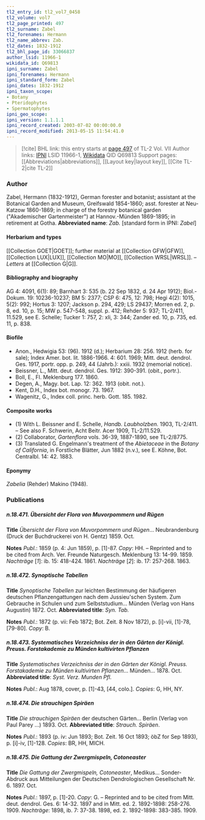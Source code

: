 ```yaml
---
tl2_entry_id: tl2_vol7_0458
tl2_volume: vol7
tl2_page_printed: 497
tl2_surname: Zabel
tl2_forenames: Hermann
tl2_name_abbrev: Zab.
tl2_dates: 1832-1912
tl2_bhl_page_id: 33066837
author_lsid: 11966-1
wikidata_id: Q69813
ipni_surname: Zabel
ipni_forenames: Hermann
ipni_standard_form: Zabel
ipni_dates: 1832-1912
ipni_taxon_scope: 
- Botany
- Pteridophytes
- Spermatophytes
ipni_geo_scope: 
ipni_version: 1.1.1.1
ipni_record_created: 2003-07-02 00:00:00.0
ipni_record_modified: 2013-05-15 11:54:41.0
---
```


> [!cite] BHL link: this entry starts at [page 497](https://www.biodiversitylibrary.org/page/33066837) of TL-2 Vol. VII
> Author links: [IPNI](https://www.ipni.org/a/11966-1) LSID 11966-1, [Wikidata](https://www.wikidata.org/wiki/Q69813) QID Q69813
> Support pages: [[Abbreviations|abbreviations]], [[Layout key|layout key]], [[Cite TL-2|cite TL-2]]

### Author

Zabel, Hermann (1832-1912), German forester and botanist; assistant at the Botanical Garden and Museum, Greifswald 1854-1860; asst. forester at Neu-Katzow 1860-1869; in charge of the forestry botanical garden ("Akademischer Gartenmeister") at Hannov.-Münden 1869-1895; in retirement at Gotha. 
**Abbreviated name**: *Zab.* \[standard form in IPNI: *Zabel*\]

#### Herbarium and types

[[Collection GOET|GOET]]; further material at [[Collection GFW|GFW]], [[Collection LUX|LUX]], [[Collection MO|MO]], [[Collection WRSL|WRSL]]. – *Letters* at [[Collection G|G]].

#### Bibliography and biography

AG 4: 4091, 6(1): 89; Barnhart 3: 535 (b. 22 Sep 1832, d. 24 Apr 1912); Biol.-Dokum. 19: 10236-10237; BM 5: 2377; CSP 6: 475, 12: 798; Hegi 4(2): 1015, 5(2): 992; Hortus 3: 1207; Jackson p. 294, 429; LS 29437; Morren ed. 2, p. 8, ed. 10, p. 15; MW p. 547-548, suppl. p. 412; Rehder 5: 937; TL-2/411, 11.529, see E. Schelle; Tucker 1: 757, 2: xli, 3: 344; Zander ed. 10, p. 735, ed. 11, p. 838.

#### Biofile

- Anon., Hedwigia 53: (96). 1912 (d.); Herbarium 28: 256. 1912 (herb. for sale); Index Amer. bot. lit. 1886-1966. 4: 601. 1969; Mitt. deut. dendrol. Ges. 1917, portr. opp. p. 249, 44 (Jahrb.): xxiii. 1932 (memorial notice).
- Beissner, L., Mitt. deut. dendrol. Ges. 1912: 390-391. (obit., portr.).
- Boll, E., Fl. Meklenburg 177. 1860.
- Degen, A., Magy. bot. Lap. 12: 362. 1913 (obit. not.).
- Kent, D.H., Index bot. monogr. 73. 1967.
- Wagenitz, G., Index coll. princ. herb. Gott. 185. 1982.

#### Composite works

- (1) With L. Beissner and E. Schelle, *Handb. Laubholzben.* 1903, TL-2/411. – See also F. Schwerin, Acht Beitr. Acer 1909, TL-2/11.529.
- (2) Collaborator, *Gartenflora* vols. 36-39, 1887-1890, see TL-2/8775.
- (3) Translated G. Engelmann's treatment of the *Abietaceae* in the *Botany of California*, in Forstliche Blätter, Jun 1882 (n.v.), see E. Köhne, Bot. Centralbl. 14: 42. 1883.

#### Eponymy

*Zabelia* (Rehder) Makino (1948).

### Publications

##### n.18.471. Übersicht der Flora von Muvorpommern und Rügen

**Title**
*Übersicht der Flora von Muvorpommern und Rügen*... Neubrandenburg (Druck der Buchdruckerei von H. Gentz) 1859. Oct.

**Notes**
*Publ*.: 1859 (p. 4: Jun 1859), p. \[1\]-87. *Copy*: HH. – Reprinted and to be cited from Arch. Ver. Freunde Naturgesch. Meklenburg 13: 14-99. 1859.
*Nachträge* \[*1*\]: ib. 15: 418-424. 1861.
*Nachträge* \[*2*\]: ib. 17: 257-268. 1863.

##### n.18.472. Synoptische Tabellen

**Title**
*Synoptische Tabellen* zur leichten Bestimmung der häufigeren deutschen Pflanzengattungen nach dem Jussieu'schen System. Zum Gebrauche in Schulen und zum Selbststudium... Münden (Verlag von Hans Augustin) 1872. Oct.
**Abbreviated title**: *Syn. Tab.*

**Notes**
*Publ*.: 1872 (p. vii: Feb 1872; Bot. Zeit. 8 Nov 1872), p. \[i\]-vii, \[1\]-78, \[79-80\]. *Copy*: B.

##### n.18.473. Systematisches Verzeichniss der in den Gärten der Königl. Preuss. Forstakademie zu Münden kultivirten Pflanzen

**Title**
*Systematisches Verzeichniss der in den Gärten der Königl. Preuss. Forstakademie zu Münden kultivirten Pflanzen*... Münden... 1878. Oct.
**Abbreviated title**: *Syst. Verz. Munden Pfl.*

**Notes**
*Publ*.: Aug 1878, cover, p. \[1\]-43, \[44, colo.\]. *Copies*: G, HH, NY.

##### n.18.474. Die strauchigen Spiräen

**Title**
*Die strauchigen Spiräen* der deutschen Gärten... Berlin (Verlag von Paul Parey ...) 1893. Oct.
**Abbreviated title**: *Strauch. Spiräen*.

**Notes**
*Publ*.: 1893 (p. iv: Jun 1893; Bot. Zeit. 16 Oct 1893; öbZ for Sep 1893), p. \[i\]-iv, \[1\]-128. *Copies*: BR, HH, MICH.

##### n.18.475. Die Gattung der Zwergmispeln, Cotoneaster

**Title**
*Die Gattung der Zwergmispeln, Cotoneaster*, Medikus... Sonder-Abdruck aus Mitteilungen der Deutschen Dendrologischen Gesellschaft Nr. 6. 1897. Oct.

**Notes**
*Publ*.: 1897, p. \[1\]-20. *Copy*: G. – Reprinted and to be cited from Mitt. deut. dendrol. Ges. 6: 14-32. 1897 and in Mitt. ed. 2. 1892-1898: 258-276. 1909.
*Nachträge*: 1898, ib. 7: 37-38. 1898, ed. 2. 1892-1898: 383-385. 1909.

